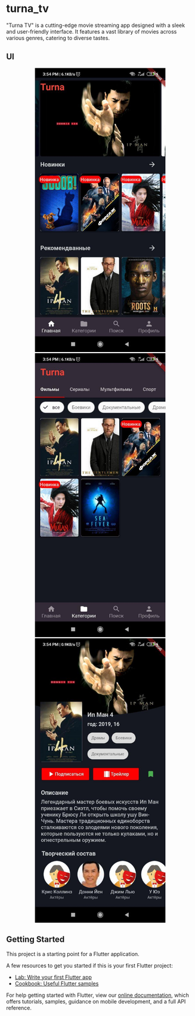 # turna_tv
"Turna TV" is a cutting-edge movie streaming app designed with a sleek and user-friendly interface. It features a vast library of movies across various genres, catering to diverse tastes.

## UI

<p align="center">
  <img src="https://github.com/Jarkynbekbat/turna_tv/blob/master/assets/screenshots/screenshot_1.jpg" width="350">
  <img src="https://github.com/Jarkynbekbat/turna_tv/blob/master/assets/screenshots/screenshot_2.jpg" width="350">
  <img src="https://github.com/Jarkynbekbat/turna_tv/blob/master/assets/screenshots/screenshot_3.jpg" width="350">
</p>


## Getting Started

This project is a starting point for a Flutter application.

A few resources to get you started if this is your first Flutter project:

- [Lab: Write your first Flutter app](https://flutter.dev/docs/get-started/codelab)
- [Cookbook: Useful Flutter samples](https://flutter.dev/docs/cookbook)

For help getting started with Flutter, view our
[online documentation](https://flutter.dev/docs), which offers tutorials,
samples, guidance on mobile development, and a full API reference.
